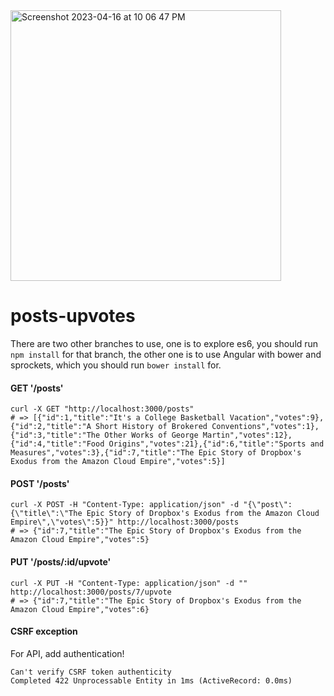 <img width="433" alt="Screenshot 2023-04-16 at 10 06 47 PM" src="https://user-images.githubusercontent.com/6598297/232384119-236e855b-8dbe-4f96-bbee-45c763e75204.png">

# posts-upvotes

There are two other branches to use, one is to explore es6, you should run `npm install` for that branch, the other one is to use Angular with bower and sprockets, which you should run `bower install` for.

#### GET '/posts'

```
curl -X GET "http://localhost:3000/posts"
# => [{"id":1,"title":"It's a College Basketball Vacation","votes":9},{"id":2,"title":"A Short History of Brokered Conventions","votes":1},{"id":3,"title":"The Other Works of George Martin","votes":12},{"id":4,"title":"Food Origins","votes":21},{"id":6,"title":"Sports and Measures","votes":3},{"id":7,"title":"The Epic Story of Dropbox's Exodus from the Amazon Cloud Empire","votes":5}]
```

#### POST '/posts'

```
curl -X POST -H "Content-Type: application/json" -d "{\"post\":{\"title\":\"The Epic Story of Dropbox's Exodus from the Amazon Cloud Empire\",\"votes\":5}}" http://localhost:3000/posts
# => {"id":7,"title":"The Epic Story of Dropbox's Exodus from the Amazon Cloud Empire","votes":5}
```

#### PUT '/posts/:id/upvote'

```
curl -X PUT -H "Content-Type: application/json" -d "" http://localhost:3000/posts/7/upvote
# => {"id":7,"title":"The Epic Story of Dropbox's Exodus from the Amazon Cloud Empire","votes":6}
```

#### CSRF exception

For API, add authentication!
```
Can't verify CSRF token authenticity
Completed 422 Unprocessable Entity in 1ms (ActiveRecord: 0.0ms)
```
